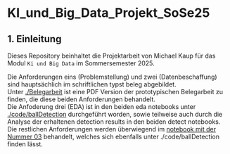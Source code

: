 # KI_und_Big_Data_Projekt_SoSe25

## 1. Einleitung

Dieses Repository beinhaltet die Projektarbeit von Michael Kaup für das Modul `Ki und Big Data` im Sommersemester 2025.

Die Anforderungen eins (Problemstellung) und zwei (Datenbeschaffung) sind hauptsächlich im schriftlichen typst beleg abgebildet.\
Unter [./Belegarbeit](./Belegarbeit) ist eine PDF Version der prototypischen Belegarbeit zu finden, die diese beiden Anforderungen behandelt.\
Die Anfoderung drei (EDA) ist in den beiden eda notebooks unter [./code/ballDetection](./code/ballDetection) durchgeführt worden, sowie teilweise auch durch die Analyse der erhaltenen detection results in den beiden detect notebooks.\
Die restlichen Anforderungen werden überwiegend im [notebook mit der Nummer 03](./code/ballDetection/03_detect_balls_max_three_meter.ipynb) behandelt, welches sich ebenfalls unter ./code/ballDetection finden lässt.
